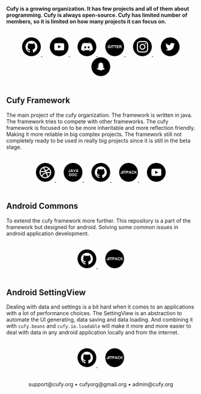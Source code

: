 <html lang="en">
    <head>
        <title>Cufy</title>
        <script>
            window.onload = function() {
              let link = top.document.createElement("link");
              link.type = "image/*";
              link.rel = "icon";
              link.href = "cufy.png";
              top.document.getElementsByTagName("head")[0].appendChild(link);
            };
        </script>
        <style>
            .lollipop {
                padding: 20px;
            }
            .candy {
                margin: 10px;
            }
        </style>
    </head>
</html>

<b>Cufy is a growing organization. It has few projects and all of them
about programming. Cufy is always open-source. Cufy has limited number 
of members, so it is limited on how many projects it can focus on.</b> 

<p align="center" class="lollipop">
    <a class="candy" href="https://github.com/cufyorg">
        <img alt="Github" src="icon/github.png" width="50" height="50">
    </a>
    <a class="candy" href="https://youtube.com/channel/UCQrEzyMcfnvfNG6irFRBePg">
        <img alt="Youtube" src="icon/youtube.png" width="50" height="50">
    </a>
    <a class="candy" href="https://discord.gg/ASAGGy7">
        <img alt="Discord" src="icon/discord.png" width="50" height="50">
    </a>
    <a class="candy" href="https://gitter.im/cufyorg/community">
        <img alt="Gitter" src="icon/gitter.png" width="50" height="50">
    </a>
    <a class="candy" href="https://instagram.com/cufyorg">
        <img alt="Instagram" src="icon/instagram.png" width="50" height="50">
    </a>
    <a class="candy" href="https://twitter.com/cufyorg">
        <img alt="Twitter" src="icon/twitter.png" width="50" height="50">
    </a>
    <a class="candy" href="https://snapchat.com/add/cufyorg">
        <img alt="Snapchat" src="icon/snapchat.png" width="50" height="50">
    </a>
</p>

## Cufy Framework
The main project of the cufy organization. The framework is written in java.
The framework tries to compete with other frameworks. The cufy framework is
focused on to be more inheritable and more reflection friendly. Making it 
more reliable in big complex projects. The framework still not completely
ready to be used in really big projects since it is still in the beta stage.

<p align="center" class="lollipop">
    <a class="candy" href="https://framework.cufy.org">
        <img alt="Website" src="icon/web.png" width="50" height="50">
    </a>
    <a class="candy" href="https://framework.cufy.org/docs">
        <img alt="Javadoc" src="icon/javadoc.png" width="50" height="50">
    </a>
    <a class="candy" href="https://github.com/cufyorg/framework">
        <img alt="Github" src="icon/github.png" width="50" height="50">
    </a>
    <a class="candy" href="https://jitpack.io/#org.cufy/framework">
        <img alt="Jitpack" src="icon/jitpack.png" width="50" height="50">
    </a>
    <a class="candy" href="https://youtube.com/playlist?list=PL4GvMdlkZJ6Y1SkrorANkRHArohilF2Ye">
        <img alt="Youtube" src="icon/youtube.png" width="50" height="50">
    </a>
</p>

## Android Commons
To extend the cufy framework more further. This repository is a part of the
framework but designed for android. Solving some common issues in android
application development.

<p align="center" class="lollipop">
    <a class="candy" href="https://github.com/cufyorg/android-commons">
        <img alt="Github" src="icon/github.png" width="50" height="50">
    </a>
    <a class="candy" href="https://jitpack.io/#org.cufy/android-commons">
        <img alt="Jitpack" src="icon/jitpack.png" width="50" height="50">
    </a>
</p>

## Android SettingView
Dealing with data and settings is a bit hard when it comes to an applications
with a lot of performance choices. The SettingView is an abstraction to
automate the UI generating, data saving and data loading. And combining
it with `cufy.beans` and `cufy.io.loadable` will make it more and more easier
to deal with data in any android application locally and from the internet.

<p align="center" class="lollipop">
    <a class="candy" href="https://github.com/cufyorg/android-settingview">
        <img alt="Github" src="icon/github.png" width="50" height="50">
    </a>
    <a class="candy" href="https://jitpack.io/#org.cufy/android-settingview">
        <img alt="Jitpack" src="icon/jitpack.png" width="50" height="50">
    </a>
</p>

<p align="center"> support@cufy.org • cufyorg@gmail.org • admin@cufy.org</p>